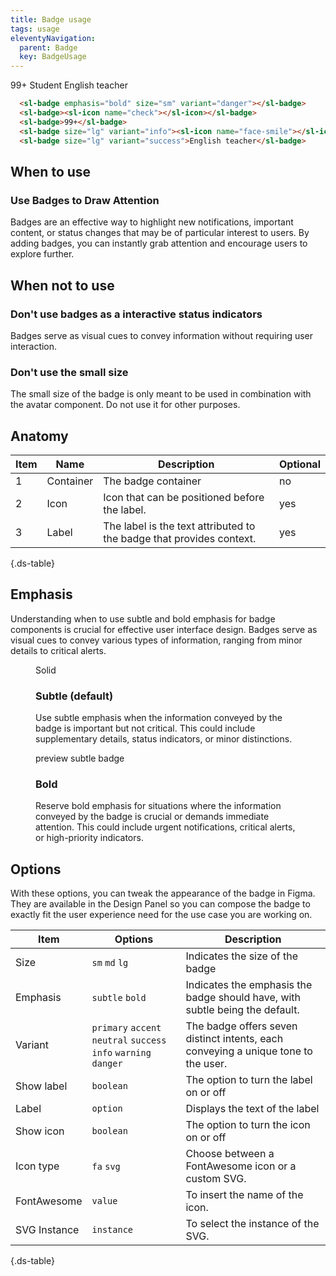 ```yaml
---
title: Badge usage
tags: usage
eleventyNavigation:
  parent: Badge
  key: BadgeUsage
---
```

<section>
<div class="ds-example" style="gap: 3rem;">
<sl-badge emphasis="bold" size="sm" variant="danger"></sl-badge>
<sl-badge><sl-icon name="check"></sl-icon></sl-badge>
<sl-badge>99+</sl-badge>
<sl-badge size="lg" variant="info"><sl-icon name="face-smile"></sl-icon>Student</sl-badge>
<sl-badge size="lg" variant="success">English teacher</sl-badge>
</div>

<div class="ds-code">

  ```html
    <sl-badge emphasis="bold" size="sm" variant="danger"></sl-badge>
    <sl-badge><sl-icon name="check"></sl-icon></sl-badge>
    <sl-badge>99+</sl-badge>
    <sl-badge size="lg" variant="info"><sl-icon name="face-smile"></sl-icon>Student</sl-badge>
    <sl-badge size="lg" variant="success">English teacher</sl-badge>
  ```
</div>

</section>

<section>

## When to use

### Use Badges to Draw Attention
Badges are an effective way to highlight new notifications, important content, or status changes that may be of particular interest to users. By adding badges, you can instantly grab attention and encourage users to explore further.

</section>

<section>

## When not to use

### Don't use badges as a interactive status indicators
Badges serve as visual cues to convey information without requiring user interaction.

### Don't use the small size
The small size of the badge is only meant to be used in combination with the avatar component. Do not use it for other purposes.

</section>

<section>

## Anatomy

<div class="ds-table-wrapper">

|Item|Name| Description | Optional|
|-|-|-|-|
|1|Container	|The badge container|no|
|2|Icon	|Icon that can be positioned before the label.|yes|
|3|Label	|The label is the text attributed to the badge that provides context.|yes|

{.ds-table}

</div>

</section>

<section>

## Emphasis
Understanding when to use subtle and bold emphasis for badge components is crucial for effective user interface design. Badges serve as visual cues to convey various types of information, ranging from minor details to critical alerts.

<section class="ds-cards">
  <figure>
    <div class="ds-example">
      <sl-icon name="fas-hand-back-point-up" aria-describedby="interactiveexample" size="sm"></sl-icon>
      <sl-button fill="solid" variant="primary" size="lg">Solid</sl-button>
    </div>
    <figcaption>

  ### Subtle (default)
  Use subtle emphasis when the information conveyed by the badge is important but not critical. This could include supplementary details, status indicators, or minor distinctions.
</figcaption>
  </figure>
  <figure>
    <div class="ds-example">
      <sl-icon name="fas-hand-back-point-up" aria-describedby="interactiveexample" size="sm"></sl-icon>
      preview subtle badge
    </div>
    <figcaption>

### Bold
Reserve bold emphasis for situations where the information conveyed by the badge is crucial or demands immediate attention. This could include urgent notifications, critical alerts, or high-priority indicators.


</section>


<section>

## Options

With these options, you can tweak the appearance of the badge in Figma. They are available in the Design Panel so you can compose the badge to exactly fit the user experience need for the use case you are working on.

<div class="ds-table-wrapper">

|Item|Options|Description|
|-|-|-|
|Size|`sm` `md` `lg`|Indicates the size of the badge|
|Emphasis|`subtle` `bold`|Indicates the emphasis the badge should have, with subtle being the default.|
|Variant|`primary` `accent` `neutral` `success` `info` `warning` `danger`|The badge offers seven distinct intents, each conveying a unique tone to the user.|
|Show label|`boolean`|The option to turn the label on or off|
|Label|`option`|Displays the text of the label|
|Show icon|`boolean`|The option to turn the icon on or off|
|Icon type|`fa` `svg`|Choose between a FontAwesome icon or a custom SVG.|
|FontAwesome|`value`|To insert the name of the icon.|
|SVG Instance|`instance`|To select the instance of the SVG.|

{.ds-table}
</div>

</section>
